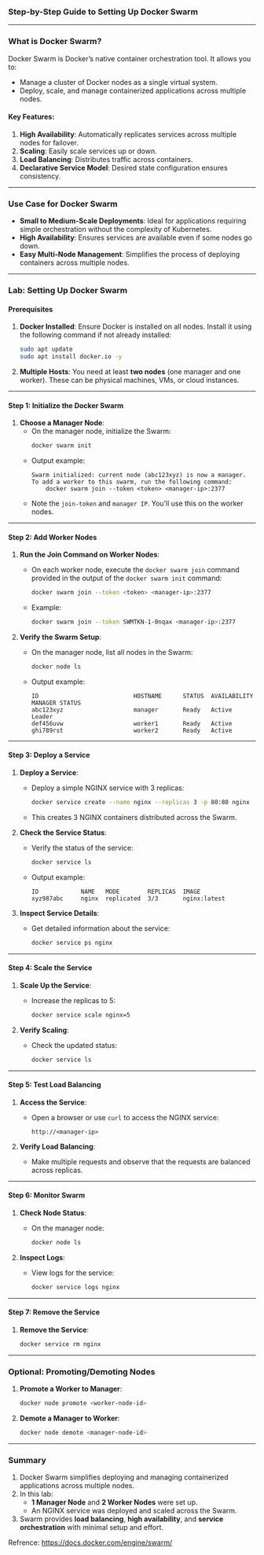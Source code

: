 ### **Step-by-Step Guide to Setting Up Docker Swarm**

---

### **What is Docker Swarm?**

Docker Swarm is Docker’s native container orchestration tool. It allows you to:
- Manage a cluster of Docker nodes as a single virtual system.
- Deploy, scale, and manage containerized applications across multiple nodes.

#### **Key Features:**
1. **High Availability**: Automatically replicates services across multiple nodes for failover.
2. **Scaling**: Easily scale services up or down.
3. **Load Balancing**: Distributes traffic across containers.
4. **Declarative Service Model**: Desired state configuration ensures consistency.

---

### **Use Case for Docker Swarm**
- **Small to Medium-Scale Deployments**: Ideal for applications requiring simple orchestration without the complexity of Kubernetes.
- **High Availability**: Ensures services are available even if some nodes go down.
- **Easy Multi-Node Management**: Simplifies the process of deploying containers across multiple nodes.

---

### **Lab: Setting Up Docker Swarm**

#### **Prerequisites**
1. **Docker Installed**: Ensure Docker is installed on all nodes. Install it using the following command if not already installed:
   ```bash
   sudo apt update
   sudo apt install docker.io -y
   ```
2. **Multiple Hosts**: You need at least **two nodes** (one manager and one worker). These can be physical machines, VMs, or cloud instances.

---

#### **Step 1: Initialize the Docker Swarm**
1. **Choose a Manager Node**:
   - On the manager node, initialize the Swarm:
     ```bash
     docker swarm init
     ```
   - Output example:
     ```
     Swarm initialized: current node (abc123xyz) is now a manager.
     To add a worker to this swarm, run the following command:
         docker swarm join --token <token> <manager-ip>:2377
     ```
   - Note the `join-token` and `manager IP`. You’ll use this on the worker nodes.

---

#### **Step 2: Add Worker Nodes**
1. **Run the Join Command on Worker Nodes**:
   - On each worker node, execute the `docker swarm join` command provided in the output of the `docker swarm init` command:
     ```bash
     docker swarm join --token <token> <manager-ip>:2377
     ```
   - Example:
     ```bash
     docker swarm join --token SWMTKN-1-0nqax <manager-ip>:2377
     ```

2. **Verify the Swarm Setup**:
   - On the manager node, list all nodes in the Swarm:
     ```bash
     docker node ls
     ```
   - Output example:
     ```
     ID                           HOSTNAME      STATUS  AVAILABILITY  MANAGER STATUS
     abc123xyz                    manager       Ready   Active        Leader
     def456uvw                    worker1       Ready   Active
     ghi789rst                    worker2       Ready   Active
     ```

---

#### **Step 3: Deploy a Service**
1. **Deploy a Service**:
   - Deploy a simple NGINX service with 3 replicas:
     ```bash
     docker service create --name nginx --replicas 3 -p 80:80 nginx
     ```
   - This creates 3 NGINX containers distributed across the Swarm.

2. **Check the Service Status**:
   - Verify the status of the service:
     ```bash
     docker service ls
     ```
   - Output example:
     ```
     ID            NAME   MODE        REPLICAS  IMAGE
     xyz987abc     nginx  replicated  3/3       nginx:latest
     ```

3. **Inspect Service Details**:
   - Get detailed information about the service:
     ```bash
     docker service ps nginx
     ```

---

#### **Step 4: Scale the Service**
1. **Scale Up the Service**:
   - Increase the replicas to 5:
     ```bash
     docker service scale nginx=5
     ```

2. **Verify Scaling**:
   - Check the updated status:
     ```bash
     docker service ls
     ```

---

#### **Step 5: Test Load Balancing**
1. **Access the Service**:
   - Open a browser or use `curl` to access the NGINX service:
     ```
     http://<manager-ip>
     ```

2. **Verify Load Balancing**:
   - Make multiple requests and observe that the requests are balanced across replicas.

---

#### **Step 6: Monitor Swarm**
1. **Check Node Status**:
   - On the manager node:
     ```bash
     docker node ls
     ```

2. **Inspect Logs**:
   - View logs for the service:
     ```bash
     docker service logs nginx
     ```

---

#### **Step 7: Remove the Service**
1. **Remove the Service**:
   ```bash
   docker service rm nginx
   ```

---

### **Optional: Promoting/Demoting Nodes**

1. **Promote a Worker to Manager**:
   ```bash
   docker node promote <worker-node-id>
   ```

2. **Demote a Manager to Worker**:
   ```bash
   docker node demote <manager-node-id>
   ```

---

### **Summary**
1. Docker Swarm simplifies deploying and managing containerized applications across multiple nodes.
2. In this lab:
   - **1 Manager Node** and **2 Worker Nodes** were set up.
   - An NGINX service was deployed and scaled across the Swarm.
3. Swarm provides **load balancing**, **high availability**, and **service orchestration** with minimal setup and effort.

Refrence: https://docs.docker.com/engine/swarm/
